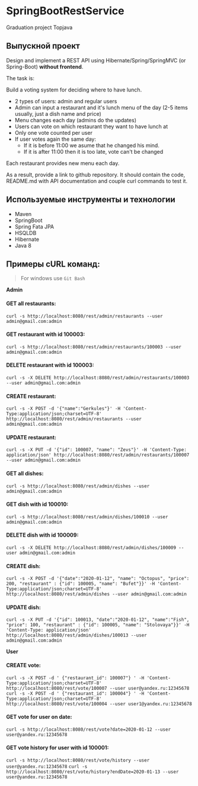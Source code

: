 # SpringBootRestService
Graduation project Topjava
## Выпускной проект
Design and implement a REST API using Hibernate/Spring/SpringMVC (or Spring-Boot) **without frontend**.

The task is:

Build a voting system for deciding where to have lunch.

 * 2 types of users: admin and regular users
 * Admin can input a restaurant and it's lunch menu of the day (2-5 items usually, just a dish name and price)
 * Menu changes each day (admins do the updates)
 * Users can vote on which restaurant they want to have lunch at
 * Only one vote counted per user
 * If user votes again the same day:
    - If it is before 11:00 we asume that he changed his mind.
    - If it is after 11:00 then it is too late, vote can't be changed

Each restaurant provides new menu each day.

As a result, provide a link to github repository. It should contain the code, README.md with API documentation and couple curl commands to test it.

## Используемые инструменты и технологии
* Maven
* SpringBoot
* Spring Fata JPA
* HSQLDB
* Hibernate
* Java 8

## Примеры cURL команд:
> For windows use `Git Bash`

**Admin**
#### GET all restaurants:
`curl -s http://localhost:8080/rest/admin/restaurants --user admin@gmail.com:admin`
#### GET restaurant with id 100003:
`curl -s http://localhost:8080/rest/admin/restaurants/100003 --user admin@gmail.com:admin`
#### DELETE restaurant with id 100003:
`curl -s -X DELETE http://localhost:8080/rest/admin/restaurants/100003 --user admin@gmail.com:admin`
#### CREATE restaurant:
`curl -s -X POST -d '{"name":"Gerkules"}' -H 'Content-Type:application/json;charset=UTF-8' http://localhost:8080/rest/admin/restaurants --user admin@gmail.com:admin`
#### UPDATE restaurant:
`curl -s -X PUT -d '{"id": 100007, "name": "Zevs"}' -H 'Content-Type: application/json' http://localhost:8080/rest/admin/restaurants/100007 --user admin@gmail.com:admin`
#### GET all dishes:
`curl -s http://localhost:8080/rest/admin/dishes --user admin@gmail.com:admin`
#### GET dish with id 100010:
`curl -s http://localhost:8080/rest/admin/dishes/100010 --user admin@gmail.com:admin`
#### DELETE dish with id 100009:
`curl -s -X DELETE http://localhost:8080/rest/admin/dishes/100009 --user admin@gmail.com:admin`
#### CREATE dish:
`curl -s -X POST -d '{"date":"2020-01-12", "name": "Octopus", "price": 200, "restaurant" : {"id": 100005, "name": "Bufet"}}' -H 'Content-Type:application/json;charset=UTF-8' http://localhost:8080/rest/admin/dishes --user admin@gmail.com:admin`
#### UPDATE dish:
`curl -s -X PUT -d '{"id": 100013, "date":"2020-01-12", "name":"Fish", "price": 100, "restaurant" : {"id": 100005, "name": "Stolovaya"}}' -H 'Content-Type: application/json' http://localhost:8080/rest/admin/dishes/100013 --user admin@gmail.com:admin`

**User**
#### CREATE vote:
`curl -s -X POST -d ' {"restaurant_id": 100007"} ' -H 'Content-Type:application/json;charset=UTF-8' http://localhost:8080/rest/vote/100007 --user user@yandex.ru:12345678`
`curl -s -X POST -d ' {"restaurant_id": 100004"} ' -H 'Content-Type:application/json;charset=UTF-8' http://localhost:8080/rest/vote/100004 --user user1@yandex.ru:12345678`
#### GET vote for user on date:
`curl -s http://localhost:8080/rest/vote?date=2020-01-12 --user user@yandex.ru:12345678`
#### GET vote history for user with id 100001:
`curl -s http://localhost:8080/rest/vote/history --user user@yandex.ru:12345678`
`curl -s http://localhost:8080/rest/vote/history?endDate=2020-01-13 --user user@yandex.ru:12345678`
